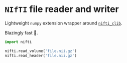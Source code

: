 # `NIfTI` file reader and writer

Lightweight `numpy` extension wrapper around [`nifti_clib`](https://github.com/NIFTI-Imaging/nifti_clib).

Blazingly fast &#x1F680;.

```Python
import nifti

nifti.read_volume('file.nii.gz')
nifti.read_header('file.nii.gz')
```
